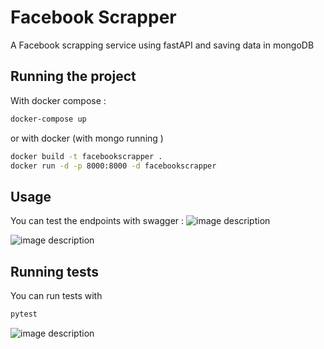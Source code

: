 # Facebook Scrapper

A Facebook scrapping service using fastAPI and saving data in mongoDB

## Running the project

With docker compose : 

```bash
docker-compose up
```

or with docker (with mongo running )
```bash
docker build -t facebookscrapper .
docker run -d -p 8000:8000 -d facebookscrapper
```

## Usage
You can test the endpoints with swagger : 
![image description](https://i.imgur.com/O02sW9l.png)

![image description](https://i.imgur.com/QU7cYfw.png)

## Running tests
You can run tests with 
```bash
pytest
```
![image description](https://i.imgur.com/a/0tSIwLj)
